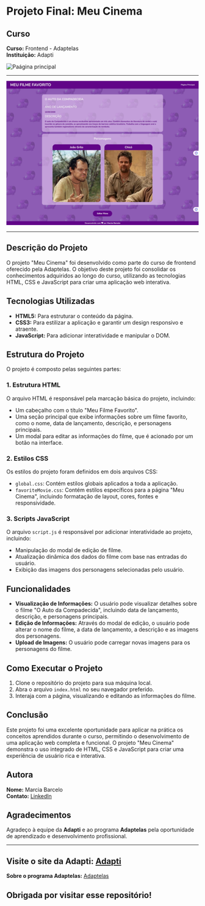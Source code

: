 # Projeto Final: Meu Cinema

## Curso
**Curso:** Frontend - Adaptelas  
**Instituição:** Adapti

![Paágina principal](./img/principal.png)

----

![Página secundária](./img/secundaria.png)


----

## Descrição do Projeto
O projeto "Meu Cinema" foi desenvolvido como parte do curso de frontend oferecido pela Adaptelas. O objetivo deste projeto foi consolidar os conhecimentos adquiridos ao longo do curso, utilizando as tecnologias HTML, CSS e JavaScript para criar uma aplicação web interativa.

## Tecnologias Utilizadas
- **HTML5:** Para estruturar o conteúdo da página.
- **CSS3:** Para estilizar a aplicação e garantir um design responsivo e atraente.
- **JavaScript:** Para adicionar interatividade e manipular o DOM.

## Estrutura do Projeto
O projeto é composto pelas seguintes partes:

### 1. Estrutura HTML
O arquivo HTML é responsável pela marcação básica do projeto, incluindo:
- Um cabeçalho com o título "Meu Filme Favorito".
- Uma seção principal que exibe informações sobre um filme favorito, como o nome, data de lançamento, descrição, e personagens principais.
- Um modal para editar as informações do filme, que é acionado por um botão na interface.

### 2. Estilos CSS
Os estilos do projeto foram definidos em dois arquivos CSS:
- `global.css`: Contém estilos globais aplicados a toda a aplicação.
- `favoriteMovie.css`: Contém estilos específicos para a página "Meu Cinema", incluindo formatação de layout, cores, fontes e responsividade.

### 3. Scripts JavaScript
O arquivo `script.js` é responsável por adicionar interatividade ao projeto, incluindo:
- Manipulação do modal de edição de filme.
- Atualização dinâmica dos dados do filme com base nas entradas do usuário.
- Exibição das imagens dos personagens selecionadas pelo usuário.

## Funcionalidades
- **Visualização de Informações:** O usuário pode visualizar detalhes sobre o filme "O Auto da Compadecida", incluindo data de lançamento, descrição, e personagens principais.
- **Edição de Informações:** Através do modal de edição, o usuário pode alterar o nome do filme, a data de lançamento, a descrição e as imagens dos personagens.
- **Upload de Imagens:** O usuário pode carregar novas imagens para os personagens do filme.

## Como Executar o Projeto
1. Clone o repositório do projeto para sua máquina local.
2. Abra o arquivo `index.html` no seu navegador preferido.
3. Interaja com a página, visualizando e editando as informações do filme.

## Conclusão
Este projeto foi uma excelente oportunidade para aplicar na prática os conceitos aprendidos durante o curso, permitindo o desenvolvimento de uma aplicação web completa e funcional. O projeto "Meu Cinema" demonstra o uso integrado de HTML, CSS e JavaScript para criar uma experiência de usuário rica e interativa.

## Autora
**Nome:** Marcia Barcelo  
**Contato:** [LinkedIn](https://www.linkedin.com/in/mpbarcelo/)

## Agradecimentos
Agradeço à equipe da **Adapti** e ao programa **Adaptelas** pela oportunidade de aprendizado e desenvolvimento profissional.

---

**Visite o site da Adapti:** [Adapti](https://www.adapti.info/) 
---
**Sobre o programa Adaptelas:** [Adaptelas](https://www.instagram.com/adaptiempresajr/)

## Obrigada por visitar esse repositório!
